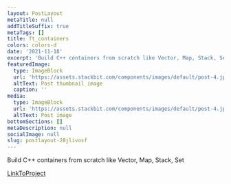 ```yaml
---
layout: PostLayout
metaTitle: null
addTitleSuffix: true
metaTags: []
title: ft_containers
colors: colors-d
date: '2021-11-18'
excerpt: 'Build C++ containers from scratch like Vector, Map, Stack, Set'
featuredImage:
  type: ImageBlock
  url: 'https://assets.stackbit.com/components/images/default/post-4.jpeg'
  altText: Post thumbnail image
  caption: ''
media:
  type: ImageBlock
  url: 'https://assets.stackbit.com/components/images/default/post-4.jpeg'
  altText: Post image
bottomSections: []
metaDescription: null
socialImage: null
slug: postlayout-28jlivosf
---
```

Build C++ containers from scratch like Vector, Map, Stack, Set

[LinkToProject](https://github.com/oelbourki/ft_containers)
